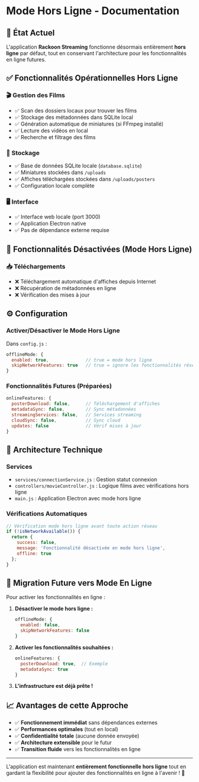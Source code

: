 # Mode Hors Ligne - Documentation

## 📱 État Actuel

L'application **Rackoon Streaming** fonctionne désormais entièrement **hors ligne** par défaut, tout en conservant l'architecture pour les fonctionnalités en ligne futures.

## ✅ Fonctionnalités Opérationnelles Hors Ligne

### 🎬 Gestion des Films
- ✅ Scan des dossiers locaux pour trouver les films
- ✅ Stockage des métadonnées dans SQLite local
- ✅ Génération automatique de miniatures (si FFmpeg installé)
- ✅ Lecture des vidéos en local
- ✅ Recherche et filtrage des films

### 💾 Stockage
- ✅ Base de données SQLite locale (`database.sqlite`)
- ✅ Miniatures stockées dans `/uploads`
- ✅ Affiches téléchargées stockées dans `/uploads/posters`
- ✅ Configuration locale complète

### 🖥️ Interface
- ✅ Interface web locale (port 3000)
- ✅ Application Electron native
- ✅ Pas de dépendance externe requise

## 🚫 Fonctionnalités Désactivées (Mode Hors Ligne)

### 📥 Téléchargements
- ❌ Téléchargement automatique d'affiches depuis Internet
- ❌ Récupération de métadonnées en ligne
- ❌ Vérification des mises à jour

## ⚙️ Configuration

### Activer/Désactiver le Mode Hors Ligne

Dans `config.js` :

```javascript
offlineMode: {
  enabled: true,              // true = mode hors ligne
  skipNetworkFeatures: true   // true = ignore les fonctionnalités réseau
}
```

### Fonctionnalités Futures (Préparées)

```javascript
onlineFeatures: {
  posterDownload: false,      // Téléchargement d'affiches
  metadataSync: false,        // Sync métadonnées 
  streamingServices: false,   // Services streaming
  cloudSync: false,           // Sync cloud
  updates: false              // Vérif mises à jour
}
```

## 🔧 Architecture Technique

### Services
- `services/connectionService.js` : Gestion statut connexion
- `controllers/movieController.js` : Logique films avec vérifications hors ligne
- `main.js` : Application Electron avec mode hors ligne

### Vérifications Automatiques
```javascript
// Vérification mode hors ligne avant toute action réseau
if (!isNetworkAvailable()) {
  return { 
    success: false, 
    message: 'Fonctionnalité désactivée en mode hors ligne',
    offline: true 
  };
}
```

## 🚀 Migration Future vers Mode En Ligne

Pour activer les fonctionnalités en ligne :

1. **Désactiver le mode hors ligne :**
   ```javascript
   offlineMode: {
     enabled: false,
     skipNetworkFeatures: false
   }
   ```

2. **Activer les fonctionnalités souhaitées :**
   ```javascript
   onlineFeatures: {
     posterDownload: true,  // Exemple
     metadataSync: true
   }
   ```

3. **L'infrastructure est déjà prête !**

## 📈 Avantages de cette Approche

- ✅ **Fonctionnement immédiat** sans dépendances externes
- ✅ **Performances optimales** (tout en local)
- ✅ **Confidentialité totale** (aucune donnée envoyée)
- ✅ **Architecture extensible** pour le futur
- ✅ **Transition fluide** vers les fonctionnalités en ligne

---

L'application est maintenant **entièrement fonctionnelle hors ligne** tout en gardant la flexibilité pour ajouter des fonctionnalités en ligne à l'avenir ! 🎉